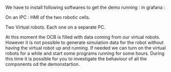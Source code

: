 We have to install following softwares to get the demo running :
in grafana : 

On an IPC : HMI of the two robotic cells. 

Two Virtual robots. Each one on a separate PC.








At this moment the OCB is filled with data coming from our virtual robots. However it is not possible to generate simulation data for the robot without having the virtual robot up and running. 
If needed we can turn on the virtual robots for a while and start some programs running for some hours. During this time it is possible for you to investigate the behaviour of all the components od the demonstartion.
